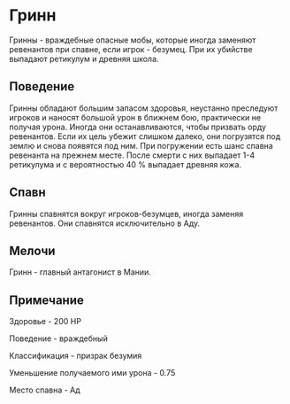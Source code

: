 # Гринн

Гринны - враждебные опасные мобы, которые иногда заменяют ревенантов при спавне, если игрок - безумец. При их убийстве выпадают ретикулум и древняя школа.

## Поведение

Гринны обладают большим запасом здоровья, неустанно преследуют игроков и наносят большой урон в ближнем бою, практически не получая урона. Иногда они останавливаются, чтобы призвать орду ревенантов. Если их цель убежит слишком далеко, они погрузятся под землю и снова появятся под ним. При погружении есть шанс спавна ревенанта на прежнем месте. После смерти с них выпадает 1-4 ретикулума и с вероятностью 40 % выпадает древняя кожа.

## Спавн

Гринны спавнятся вокруг игроков-безумцев, иногда заменяя ревенантов. Они спавнятся исключительно в Аду.

## Мелочи

Гринн - главный антагонист в Мании.

## Примечание&#x20;

Здоровье - 200 HP

Поведение - враждебный

Классификация - призрак безумия

Уменьшение получаемого ими урона - 0.75

Место спавна - Ад
